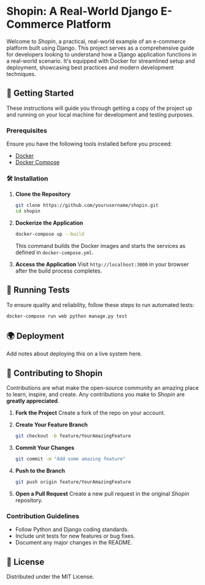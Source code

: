 # Shopin: A Real-World Django E-Commerce Platform

Welcome to *Shopin*, a practical, real-world example of an e-commerce platform built using Django. This project serves as a comprehensive guide for developers looking to understand how a Django application functions in a real-world scenario. It's equipped with Docker for streamlined setup and deployment, showcasing best practices and modern development techniques.

## 🚀 Getting Started

These instructions will guide you through getting a copy of the project up and running on your local machine for development and testing purposes.

### Prerequisites

Ensure you have the following tools installed before you proceed:
- [Docker](https://docs.docker.com/get-docker/)
- [Docker Compose](https://docs.docker.com/compose/install/)

### 🛠 Installation

1. **Clone the Repository**
   ```bash
   git clone https://github.com/yourusername/shopin.git
   cd shopin
   ```

2. **Dockerize the Application**
   ```bash
   docker-compose up --build
   ```
   This command builds the Docker images and starts the services as defined in `docker-compose.yml`.

3. **Access the Application**
   Visit `http://localhost:3000` in your browser after the build process completes.

## 🧪 Running Tests

To ensure quality and reliability, follow these steps to run automated tests:
```bash
docker-compose run web python manage.py test
```

## 🌍 Deployment

Add notes about deploying this on a live system here.

## 🤝 Contributing to Shopin

Contributions are what make the open-source community an amazing place to learn, inspire, and create. Any contributions you make to *Shopin* are **greatly appreciated**.

1. **Fork the Project**
   Create a fork of the repo on your account.

2. **Create Your Feature Branch**
   ```bash
   git checkout -b feature/YourAmazingFeature
   ```

3. **Commit Your Changes**
   ```bash
   git commit -m "Add some amazing feature"
   ```

4. **Push to the Branch**
   ```bash
   git push origin feature/YourAmazingFeature
   ```

5. **Open a Pull Request**
   Create a new pull request in the original *Shopin* repository.

### Contribution Guidelines

- Follow Python and Django coding standards.
- Include unit tests for new features or bug fixes.
- Document any major changes in the README.

## 📜 License

Distributed under the MIT License.
